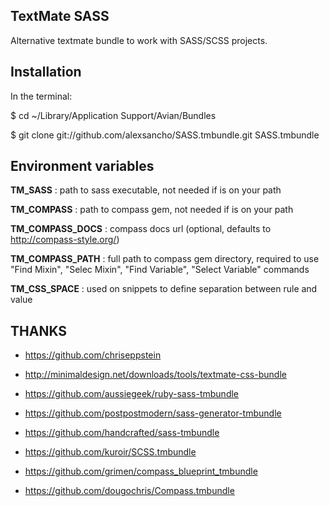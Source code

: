 ## TextMate SASS ##

Alternative textmate bundle to work with SASS/SCSS projects.

## Installation ##

In the terminal:

$ cd ~/Library/Application Support/Avian/Bundles  

$ git clone git://github.com/alexsancho/SASS.tmbundle.git SASS.tmbundle

Environment variables
---------------------

**TM_SASS**			: path to sass executable, not needed if is on your path  

**TM_COMPASS**		: path to compass gem, not needed if is on your path  

**TM_COMPASS_DOCS** : compass docs url (optional, defaults to http://compass-style.org/)  

**TM_COMPASS_PATH** : full path to compass gem directory, required to use "Find Mixin", "Selec Mixin", "Find Variable", "Select Variable" commands  

**TM_CSS_SPACE**    : used on snippets to define separation between rule and value

## THANKS ##

- https://github.com/chriseppstein

- http://minimaldesign.net/downloads/tools/textmate-css-bundle
- https://github.com/aussiegeek/ruby-sass-tmbundle
- https://github.com/postpostmodern/sass-generator-tmbundle
- https://github.com/handcrafted/sass-tmbundle
- https://github.com/kuroir/SCSS.tmbundle
- https://github.com/grimen/compass_blueprint_tmbundle
- https://github.com/dougochris/Compass.tmbundle

